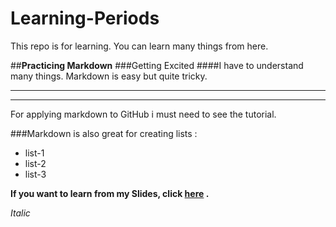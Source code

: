# Learning-Periods
This repo is for learning.
You can learn many things from here.

##**Practicing Markdown**
###Getting Excited
####I have to understand many things.
Markdown is easy but quite tricky.

---------------------------------

***

For applying markdown to GitHub i must need to see the tutorial.

###Markdown is also great for creating lists : 
- list-1
- list-2
- list-3

**If you want to learn from my Slides, click [here](https://github.com/mehedi-stat/Learning-Periods) .**

*Italic* 